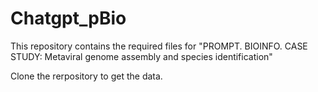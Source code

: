 # Chatgpt_pBio

This repository contains the required files for "PROMPT. BIOINFO. CASE STUDY: Metaviral genome assembly and species identification"

Clone the rerpository to get the data.
